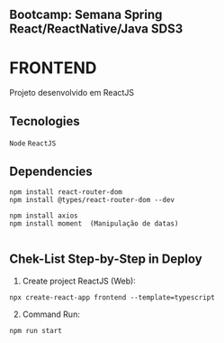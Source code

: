 ## Bootcamp: Semana Spring React/ReactNative/Java SDS3


# FRONTEND

Projeto desenvolvido em ReactJS


## Tecnologies

`Node` `ReactJS`

## Dependencies
```
npm install react-router-dom
npm install @types/react-router-dom --dev

npm install axios
npm install moment  (Manipulação de datas)


```


## Chek-List Step-by-Step in Deploy

1) Create project ReactJS (Web):
```
npx create-react-app frontend --template=typescript
```

2) Command Run:
```
npm run start
```
